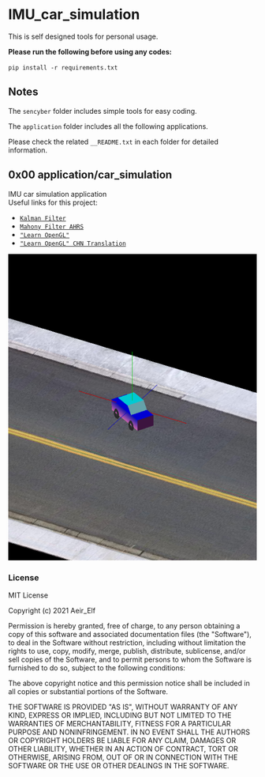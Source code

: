 # IMU_car_simulation

This is self designed tools for personal usage.

**Please run the following before using any codes:**

`pip install -r requirements.txt`

## Notes  
The `sencyber` folder includes simple tools for easy coding.

The `application` folder includes all the following applications.

Please check the related `__README.txt` in each folder for detailed information.

## 0x00 application/car_simulation

IMU car simulation application   
Useful links for this project:  
+ [`Kalman Filter`](https://www.bzarg.com/p/how-a-kalman-filter-works-in-pictures/)
+ [`Mahony Filter AHRS`](https://github.com/xioTechnologies/Open-Source-AHRS-With-x-IMU)  
+ [`"Learn OpenGL"`](https://learnopengl.com/)
+ [`"Learn OpenGL" CHN Translation`](https://learnopengl-cn.github.io/)
<img src="./__images/car_simulation.png" width="600" height="620" alt="Car Simulation"/>


### License
MIT License

Copyright (c) 2021 Aeir_Elf

Permission is hereby granted, free of charge, to any person obtaining a copy
of this software and associated documentation files (the "Software"), to deal
in the Software without restriction, including without limitation the rights
to use, copy, modify, merge, publish, distribute, sublicense, and/or sell
copies of the Software, and to permit persons to whom the Software is
furnished to do so, subject to the following conditions:

The above copyright notice and this permission notice shall be included in all
copies or substantial portions of the Software.

THE SOFTWARE IS PROVIDED "AS IS", WITHOUT WARRANTY OF ANY KIND, EXPRESS OR
IMPLIED, INCLUDING BUT NOT LIMITED TO THE WARRANTIES OF MERCHANTABILITY,
FITNESS FOR A PARTICULAR PURPOSE AND NONINFRINGEMENT. IN NO EVENT SHALL THE
AUTHORS OR COPYRIGHT HOLDERS BE LIABLE FOR ANY CLAIM, DAMAGES OR OTHER
LIABILITY, WHETHER IN AN ACTION OF CONTRACT, TORT OR OTHERWISE, ARISING FROM,
OUT OF OR IN CONNECTION WITH THE SOFTWARE OR THE USE OR OTHER DEALINGS IN THE
SOFTWARE.
